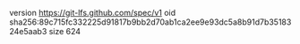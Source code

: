 version https://git-lfs.github.com/spec/v1
oid sha256:89c715fc332225d91817b9bb2d70ab1ca2ee9e93dc5a8b91d7b3518324e5aab3
size 624
